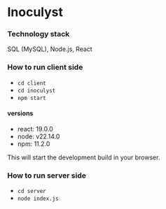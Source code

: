 # Inoculyst

### Technology stack
SQL (MySQL), Node.js, React

### How to run client side
- `cd client`
- `cd inoculyst`
- `npm start`

#### versions
- react: 19.0.0
- node: v22.14.0
- npm: 11.2.0

This will start the development build in your browser.

### How to run server side
- `cd server`
- `node index.js`